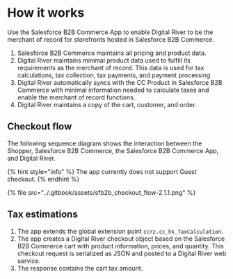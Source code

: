 # How it works



Use the Salesforce B2B Commerce App to enable Digital River to be the merchant of record for storefronts hosted in Salesforce B2B Commerce.

1. Salesforce B2B Commerce maintains all pricing and product data.
2. Digital River maintains minimal product data used to fulfill its requirements as the merchant of record. This data is used for tax calculations, tax collection, tax payments, and payment processing
3. Digital River automatically syncs with the CC Product in Salesforce B2B Commerce with minimal information needed to calculate taxes and enable the merchant of record functions.
4. Digital River maintains a copy of the cart, customer, and order.

## Checkout flow <a href="#checkout-flow" id="checkout-flow"></a>

The following sequence diagram shows the interaction between the Shopper, Salesforce B2B Commerce, the Salesforce B2B Commerce App, and Digital River.

{% hint style="info" %}
The app currently does not support Guest checkout.
{% endhint %}

{% file src="../.gitbook/assets/sfb2b_checkout_flow-2.1.1.png" %}

## Tax estimations

1. The app extends the global extension point `ccrz.cc_hk_TaxCalculation`.
2. The app creates a Digital River checkout object based on the Salesforce B2B Commerce cart with product information, prices, and quantity. This checkout request is serialized as JSON and posted to a Digital River web service.
3. The response contains the cart tax amount.
